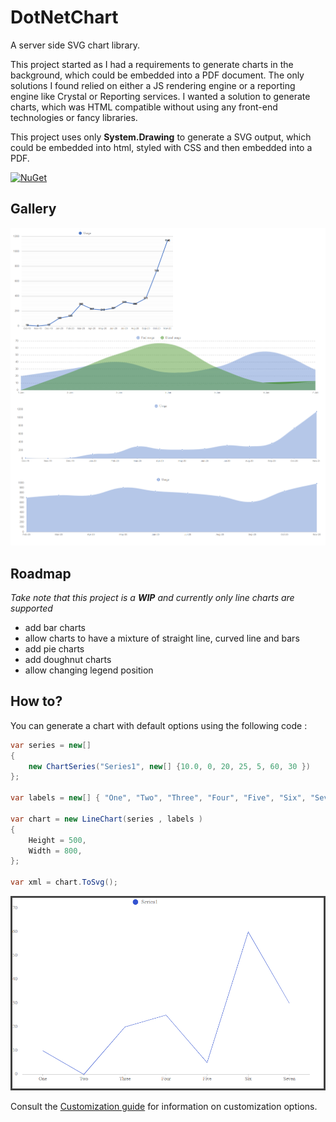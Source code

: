 # DotNetChart
A server side SVG chart library.

 This project started as I had a requirements to generate charts in the background, which could be embedded into a PDF document. The only solutions I found relied on either a JS rendering engine or a reporting engine like Crystal or Reporting services. I wanted a solution to generate charts, which was HTML compatible without using any front-end technologies or fancy libraries.

This project uses only **System.Drawing**  to generate a SVG output, which could be embedded into html, styled with CSS and then embedded into a PDF.

[![NuGet](https://img.shields.io/nuget/v/NetCharts.svg?label=NuGet)](https://www.nuget.org/packages/NetCharts/)

## Gallery
 
![gallery](https://raw.githubusercontent.com/Codendaal1120/DotNetCharts/master/Documentation/images/gallery.png)

## Roadmap
*Take note that this project is a **WIP** and currently only line charts are supported*

 - add bar charts
 - allow charts to have a mixture of straight line, curved line and bars
 - add pie charts
 - add doughnut charts
 - allow changing legend position

## How to?
You can generate a chart with default options using the following code :

```csharp
var series = new[]
{
    new ChartSeries("Series1", new[] {10.0, 0, 20, 25, 5, 60, 30 })
};

var labels = new[] { "One", "Two", "Three", "Four", "Five", "Six", "Seven" };

var chart = new LineChart(series , labels )
{
    Height = 500,
    Width = 800,
};

var xml = chart.ToSvg();
```

 ![This will produce](https://raw.githubusercontent.com/Codendaal1120/DotNetCharts/master/Documentation/images/default_chart.PNG)

Consult the [Customization guide](https://github.com/Codendaal1120/DotNetCharts/wiki/Chart-customization-guide) for information on customization options.

